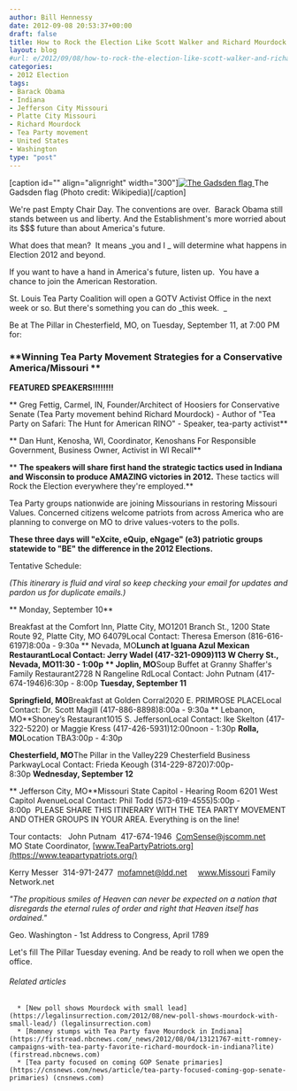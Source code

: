 ```yaml
---
author: Bill Hennessy
date: 2012-09-08 20:53:37+00:00
draft: false
title: How to Rock the Election Like Scott Walker and Richard Mourdock
layout: blog
#url: e/2012/09/08/how-to-rock-the-election-like-scott-walker-and-richard-mourdock/
categories:
- 2012 Election
tags:
- Barack Obama
- Indiana
- Jefferson City Missouri
- Platte City Missouri
- Richard Mourdock
- Tea Party movement
- United States
- Washington
type: "post"
---
```


[caption id="" align="alignright" width="300"][![The Gadsden flag](https://upload.wikimedia.org/wikipedia/commons/thumb/d/d8/Gadsden_flag.svg/300px-Gadsden_flag.svg.png)
](https://commons.wikipedia.org/wiki/File:Gadsden_flag.svg) The Gadsden flag (Photo credit: Wikipedia)[/caption]

We're past Empty Chair Day. The conventions are over.  Barack Obama still stands between us and liberty. And the Establishment's more worried about its $$$ future than about America's future.

What does that mean?  It means _you and I _ will determine what happens in Election 2012 and beyond.

If you want to have a hand in America's future, listen up.  You have a chance to join the American Restoration.

St. Louis Tea Party Coalition will open a GOTV Activist Office in the next week or so. But there's something you can do _this week.  _

Be at The Pillar in Chesterfield, MO, on Tuesday, September 11, at 7:00 PM for:


### **Winning Tea Party Movement Strategies for a Conservative America/Missouri **


**FEATURED SPEAKERS!!!!!!!!**

** Greg Fettig, Carmel, IN, Founder/Architect of Hoosiers for Conservative Senate (Tea Party movement behind Richard Mourdock) - Author of "Tea Party on Safari: The Hunt for American RINO" - Speaker, tea-party activist**

** Dan Hunt, Kenosha, WI, Coordinator, Kenoshans For Responsible Government, Business Owner, Activist in WI Recall**

** **The speakers will share first hand the strategic tactics used in Indiana and Wisconsin to produce AMAZING victories in 2012.** These tactics will Rock the Election everywhere they're employed.**

Tea Party groups nationwide are joining Missourians in restoring Missouri Values. Concerned citizens welcome patriots from across America who are planning to converge on MO to drive values-voters to the polls.

**These three days will "eXcite, eQuip, eNgage" (e3) patriotic groups statewide to "BE" the difference in the 2012 Elections.**

Tentative Schedule:

_(This itinerary is fluid and viral so keep checking your email for updates and pardon us for duplicate emails.)_

** Monday, September 10**

Breakfast at the Comfort Inn, Platte City, MO1201 Branch St., 1200 State Route 92, Platte City, MO 64079Local Contact: Theresa Emerson (816-616-6197)8:00a - 9:30a ** Nevada, MO**Lunch at Iguana Azul Mexican RestaurantLocal Contact: Jerry Wadel (417-321-0909)113 W Cherry St., Nevada, MO11:30 - 1:00p ** Joplin, MO**Soup Buffet at Granny Shaffer's Family Restaurant2728 N Rangeline RdLocal Contact: John Putnam (417-674-1946)6:30p - 8:00p **Tuesday, September 11**

**Springfield, MO**Breakfast at Golden Corral2020 E. PRIMROSE PLACELocal Contact: Dr. Scott Magill (417-886-8898)8:00a - 9:30a ** Lebanon, MO**Shoney’s Restaurant1015 S. JeffersonLocal Contact: Ike Skelton (417-322-5220) or Maggie Kress (417-426-5931)12:00noon - 1:30p **Rolla, MO**Location TBA3:00p - 4:30p 

**Chesterfield, MO**The Pillar in the Valley229 Chesterfield Business ParkwayLocal Contact: Frieda Keough (314-229-8720)7:00p-8:30p **Wednesday, September 12**

** Jefferson City, MO**Missouri State Capitol - Hearing Room 6201 West Capitol AvenueLocal Contact: Phil Todd (573-619-4555)5:00p - 8:00p  PLEASE SHARE THIS ITINERARY WITH THE TEA PARTY MOVEMENT AND OTHER GROUPS IN YOUR AREA. Everything is on the line!

Tour contacts:   John Putnam  417-674-1946  [ComSense@jscomm.net](mailto:ComSense@jscomm.net)     MO State Coordinator, [www.TeaPartyPatriots.org](https://www.teapartypatriots.org/)

Kerry Messer  314-971-2477  [mofamnet@ldd.net](mailto:mofamnet@ldd.net)     www.Missouri Family Network.net

_"The propitious smiles of Heaven can never be expected on a nation that disregards the eternal rules of order and right that Heaven itself has ordained."_

Geo. Washington - 1st Address to Congress, April 1789

Let's fill The Pillar Tuesday evening. And be ready to roll when we open the office.


###### Related articles





	  * [New poll shows Mourdock with small lead](https://legalinsurrection.com/2012/08/new-poll-shows-mourdock-with-small-lead/) (legalinsurrection.com)
	  * [Romney stumps with Tea Party fave Mourdock in Indiana](https://firstread.nbcnews.com/_news/2012/08/04/13121767-mitt-romney-campaigns-with-tea-party-favorite-richard-mourdock-in-indiana?lite) (firstread.nbcnews.com)
	  * [Tea party focused on coming GOP Senate primaries](https://cnsnews.com/news/article/tea-party-focused-coming-gop-senate-primaries) (cnsnews.com)

